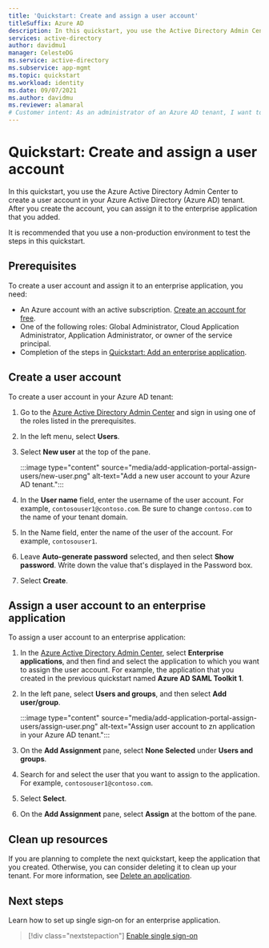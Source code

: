 ```yaml
---
title: 'Quickstart: Create and assign a user account'
titleSuffix: Azure AD
description: In this quickstart, you use the Active Directory Admin Center to create a user account in your Azure Active Directory tenant and assign it to an application.
services: active-directory
author: davidmu1
manager: CelesteDG
ms.service: active-directory
ms.subservice: app-mgmt
ms.topic: quickstart
ms.workload: identity
ms.date: 09/07/2021
ms.author: davidmu
ms.reviewer: alamaral
# Customer intent: As an administrator of an Azure AD tenant, I want to assign a user to an enterprise application.
---
```


# Quickstart: Create and assign a user account

In this quickstart, you use the Azure Active Directory Admin Center to create a user account in your Azure Active Directory (Azure AD) tenant. After you create the account, you can assign it to the enterprise application that you added.

It is recommended that you use a non-production environment to test the steps in this quickstart.

## Prerequisites

To create a user account and assign it to an enterprise application, you need:

- An Azure account with an active subscription. [Create an account for free](https://azure.microsoft.com/free/?WT.mc_id=A261C142F).
- One of the following roles: Global Administrator, Cloud Application Administrator, Application Administrator, or owner of the service principal.
- Completion of the steps in [Quickstart: Add an enterprise application](add-application-portal.md).

## Create a user account

To create a user account in your Azure AD tenant:

1. Go to the [Azure Active Directory Admin Center](https://aad.portal.azure.com) and sign in using one of the roles listed in the prerequisites.
1. In the left menu, select **Users**.
1. Select **New user** at the top of the pane.

    :::image type="content" source="media/add-application-portal-assign-users/new-user.png" alt-text="Add a new user account to your Azure AD tenant.":::
    
1. In the **User name** field, enter the username of the user account. For example, `contosouser1@contoso.com`. Be sure to change `contoso.com` to the name of your tenant domain.
1. In the Name field, enter the name of the user of the account. For example, `contosouser1`.
1. Leave **Auto-generate password** selected, and then select **Show password**. Write down the value that's displayed in the Password box.
1. Select **Create**.

## Assign a user account to an enterprise application

To assign a user account to an enterprise application:

1. In the [Azure Active Directory Admin Center](https://aad.portal.azure.com), select **Enterprise applications**, and then find and select the application to which you want to assign the user account. For example, the application that you created in the previous quickstart named **Azure AD SAML Toolkit 1**.
1. In the left pane, select **Users and groups**, and then select **Add user/group**.

    :::image type="content" source="media/add-application-portal-assign-users/assign-user.png" alt-text="Assign user account to zn application in your Azure AD tenant.":::

1. On the **Add Assignment** pane, select **None Selected** under **Users and groups**.
1. Search for and select the user that you want to assign to the application. For example, `contosouser1@contoso.com`.
1. Select **Select**.
1. On the **Add Assignment** pane, select **Assign** at the bottom of the pane.

## Clean up resources

If you are planning to complete the next quickstart, keep the application that you created. Otherwise, you can consider deleting it to clean up your tenant. For more information, see [Delete an application](delete-application-portal.md).

## Next steps

Learn how to set up single sign-on for an enterprise application.
> [!div class="nextstepaction"]
> [Enable single sign-on](add-application-portal-setup-sso.md)

